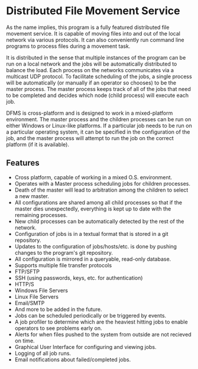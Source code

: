 Distributed File Movement Service
=================================

As the name implies, this program is a fully featured distributed file
movement service. It is capable of moving files into and out of the local
network via various protocols. It can also conveniently run command line
programs to process files during a movement task.

It is distributed in the sense that multiple instances of the program can
be run on a local network and the jobs will be automatically distributed
to balance the load. Each process on the networks communicates via a
multicast UDP protocol. To facilitate scheduling of the jobs, a single
process will be automatically (or manually if an operator so chooses) to
be the master process. The master process keeps track of all of the jobs
that need to be completed and decides which node (child process) will
execute each job.

DFMS is cross-platform and is designed to work in a mixed-platform
environment. The master process and the children processes can be run
on either Windows or Linux-like platforms. If a particular job needs to
be run on a particular operating system, it can be specified in the
configuration of the job, and the master process will attempt to run the
job on the correct platform (if it is available).

Features
--------

 * Cross platform, capable of working in a mixed O.S. environment.
 * Operates with a Master process scheduling jobs for children processes.
  * Death of the master will lead to arbitration among the children to
    select a new master.
  * All configurations are shared among all child processes so that if the
    master dies unexpectedly, everything is kept up to date with the
    remaining processes.
  * New child processes can be automatically detected by the rest of the
    network.
 * Configuration of jobs is in a textual format that is stored in a git
   repository.
  * Updates to the configuration of jobs/hosts/etc. is done by pushing
    changes to the program's git repository.
  * All configuration is mirrored in a queryable, read-only database.
 * Supports multiple file transfer protocols
  * FTP/SFTP
  * SSH (using passwords, keys, etc. for authentication)
  * HTTP/S
  * Windows File Servers
  * Linux File Servers
  * Email/SMTP
  * And more to be added in the future.
 * Jobs can be scheduled periodically or be triggered by events.
 * A job profiler to determine which are the heaviest hitting jobs to
   enable operators to see problems early on.
 * Alerts for when files pushed to the system from outside are not
   recieved on time.
 * Graphical User Interface for configuring and viewing jobs.
 * Logging of all job runs.
 * Email notifications about failed/completed jobs.



